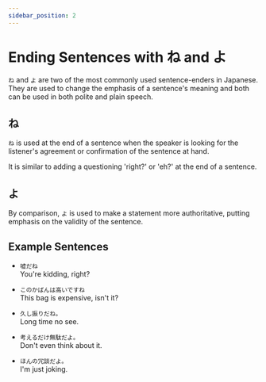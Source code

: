 ```yaml
---
sidebar_position: 2
---
```


# Ending Sentences with ね and よ

`ね` and `よ` are two of the most commonly used sentence-enders in Japanese. They are used to change the emphasis of a sentence's meaning and both can be used in both polite and plain speech.

## ね

`ね` is used at the end of a sentence when the speaker is looking for the listener's agreement or confirmation of the sentence at hand.
  
It is similar to adding a questioning 'right?' or 'eh?' at the end of a sentence.

## よ

By comparison, `よ` is used to make a statement more authoritative, putting emphasis on the validity of the sentence.

## Example Sentences

- ``嘘だね``  
  You're kidding, right?

- ``このかばんは高いですね``  
  This bag is expensive, isn't it?

- ``久し振りだね。``  
  Long time no see.

- ``考えるだけ無駄だよ。``  
  Don't even think about it.

- ``ほんの冗談だよ。``  
  I'm just joking.
